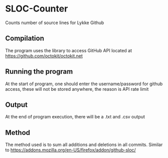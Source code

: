 # SLOC-Counter
Counts number of source lines for Lykke Github

## Compilation
The program uses the library to access GitHub API located at https://github.com/octokit/octokit.net

## Running the program
At the start of program, one should enter the username/password for github access, these will not be stored anywhere, the reason is API rate limit

## Output
At the end of program execution, there will be a .txt and .csv output

## Method
The method used is to sum all additions and deletions in all commits. Similar to https://addons.mozilla.org/en-US/firefox/addon/github-sloc/
